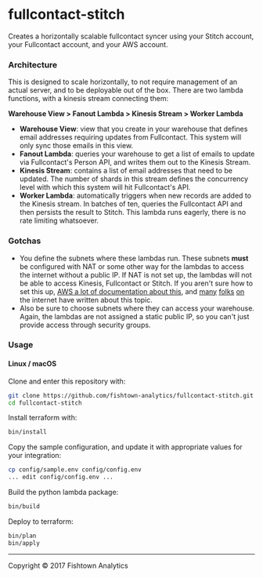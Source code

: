 # fullcontact-stitch

Creates a horizontally scalable fullcontact syncer using your Stitch account, your Fullcontact account, and your AWS account.

### Architecture

This is designed to scale horizontally, to not require management of an actual server, and to be deployable out of the box. There are two lambda functions, with a kinesis stream connecting them:

__Warehouse View > Fanout Lambda > Kinesis Stream > Worker Lambda__

- __Warehouse View__: view that you create in your warehouse that defines email addresses requiring updates from Fullcontact. This system will only sync those emails in this view.
- __Fanout Lambda__: queries your warehouse to get a list of emails to update via Fullcontact's Person API, and writes them out to the Kinesis Stream.
- __Kinesis Stream__: contains a list of email addresses that need to be updated. The number of shards in this stream defines the concurrency level with which this system will hit Fullcontact's API.
- __Worker Lambda__: automatically triggers when new records are added to the Kinesis stream. In batches of ten, queries the Fullcontact API and then persists the result to Stitch. This lambda runs eagerly, there is no rate limiting whatsoever.

### Gotchas

- You define the subnets where these lambdas run. These subnets __must__ be configured with NAT or some other way for the lambdas to access the internet without a public IP. If NAT is not set up, the lambdas will not be able to access Kinesis, Fullcontact or Stitch. If you aren't sure how to set this up, [AWS a lot of documentation about this](http://docs.aws.amazon.com/AmazonVPC/latest/UserGuide/VPC_Scenario2.html), and [many](https://gist.github.com/reggi/dc5f2620b7b4f515e68e46255ac042a7) [folks](http://evertrue.github.io/blog/2015/07/06/the-right-way-to-set-up-nat-in-ec2/) [on](http://www.tothenew.com/blog/configure-nat-instance-on-aws/) the internet have written about this topic.
- Also be sure to choose subnets where they can access your warehouse. Again, the lambdas are not assigned a static public IP, so you can't just provide access through security groups.

### Usage

#### Linux / macOS

Clone and enter this repository with:

```bash
git clone https://github.com/fishtown-analytics/fullcontact-stitch.git
cd fullcontact-stitch
```

Install terraform with:

```bash
bin/install
```

Copy the sample configuration, and update it with appropriate values for your integration:

```bash
cp config/sample.env config/config.env
... edit config/config.env ...
```

Build the python lambda package:

```bash
bin/build
```

Deploy to terraform:

```bash
bin/plan
bin/apply
```

---

Copyright &copy; 2017 Fishtown Analytics
